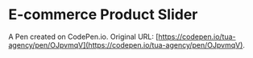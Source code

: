 # E-commerce Product Slider

A Pen created on CodePen.io. Original URL: [https://codepen.io/tua-agency/pen/OJpvmqV](https://codepen.io/tua-agency/pen/OJpvmqV).



